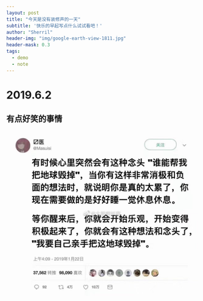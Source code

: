 ```yaml
---
layout: post
title: "今天是没有装修声的一天"
subtitle: '快乐的早起写点什么试试看吧！'
author: "Sherril"
header-img: "img/google-earth-view-1811.jpg"
header-mask: 0.3
tags:
  - demo
  - note
---
```


# 2019.6.2

## 有点好笑的事情
![蛋挞制作者](https://github.com/SherrilWang/sherrilwang.github.io/blob/master/img/IMG_3502.JPG?raw=true)



